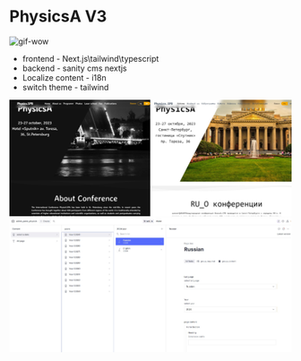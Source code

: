 # PhysicsA V3

![gif-wow](https://media.giphy.com/media/v1.Y2lkPTc5MGI3NjExeW5jeDYxc3ZzZmRtOHl1d2c5dmM0dmQxdmJpYXNyeXF5cTh6emsxaCZlcD12MV9pbnRlcm5hbF9naWZfYnlfaWQmY3Q9Zw/oYtVHSxngR3lC/giphy.gif)

<ul>
<li>frontend - Next.js\tailwind\typescript</li>
<li>backend - sanity cms nextjs</li>
<li>Localize content - i18n</li>
<li>switch theme - tailwind</li>
</ul>

![example frontend](https://github.com/voLter-2109/physica_v3/blob/main/frontend.jpg)
![example backend](https://github.com/voLter-2109/physica_v3/blob/main/backend.jpg)

